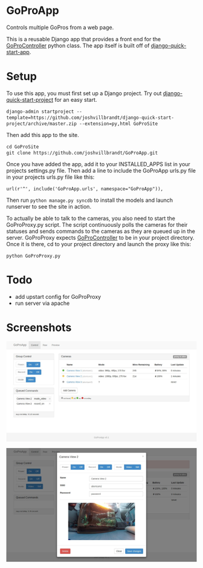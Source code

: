 GoProApp
================

Controls multiple GoPros from a web page.

This is a reusable Django app that provides a front end for the [GoProController](https://github.com/joshvillbrandt/GoProController) python class. The app itself is built off of [django-quick-start-app](http://github.com/joshvillbrandt/django-quick-start-app).

# Setup

To use this app, you must first set up a Django project. Try out [django-quick-start-project](http://github.com/joshvillbrandt/django-quick-start-project) for an easy start.

    django-admin startproject --template=https://github.com/joshvillbrandt/django-quick-start-project/archive/master.zip --extension=py,html GoProSite

Then add this app to the site.

    cd GoProSite
    git clone https://github.com/joshvillbrandt/GoProApp.git

Once you have added the app, add it to your INSTALLED_APPS list in your projects settings.py file. Then add a line to include the GoProApp urls.py file in your projects urls.py file like this:

    url(r'^', include('GoProApp.urls', namespace="GoProApp")),

Then run `python manage.py syncdb` to install the models and launch runserver to see the site in action.

To actually be able to talk to the cameras, you also need to start the GoProProxy.py script. The script continuously polls the cameras for their statuses and sends commands to the cameras as they are queued up in the server. GoProProxy expects [GoProController](https://github.com/joshvillbrandt/GoProController) to be in your project directory. Once it is there, cd to your project directory and launch the proxy like this:

    python GoProProxy.py

# Todo

* add upstart config for GoProProxy
* run server via apache

# Screenshots

![GoProApp Screenshot](screenshot.jpg)

![GoProApp Screenshot](screenshot2.jpg)